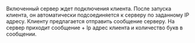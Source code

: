 Включенный сервер ждет подключения клиента. После запуска клиента, он автоматически подсоединяется к серверу по заданному IP адресу. Клиенту предлагается отправить сообщение серверу. На сервер приходит сообщение + Ip адрес клиента и количество букв в сообщении.
